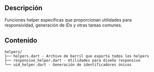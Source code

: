 ## Descripción
Funciones helper específicas que proporcionan utilidades para responsividad, generación de IDs y otras tareas comunes.

## Contenido
```
helpers/
├── helpers.dart - Archivo de barril que exporta todos los helpers
├── responsive_helper.dart - Utilidades para diseño responsivo
└── uid_helper.dart - Generación de identificadores únicos
```
